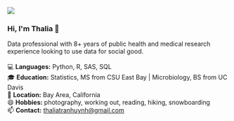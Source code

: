 ![](https://media4.giphy.com/media/7TcdtHOCxo3meUvPgj/giphy.gif?cid=ecf05e47hv8hxlvsrzuo1mndpyazlvu7856xu3y3uot55un3&rid=giphy.gif&ct=g)

### Hi, I'm Thalia 👋
Data professional with 8+ years of public health and medical research experience looking to use data for social good.
<br><br>
💻 <b>Languages:</b> Python, R, SAS, SQL <br>
🎓 <b>Education:</b> Statistics, MS from CSU East Bay | Microbiology, BS from UC Davis<br>
📍 <b>Location:</b> Bay Area, California<br>
😄 <b>Hobbies:</b> photography, working out, reading, hiking, snowboarding<br>
📫 <b>Contact:</b> thaliatranhuynh@gmail.com
